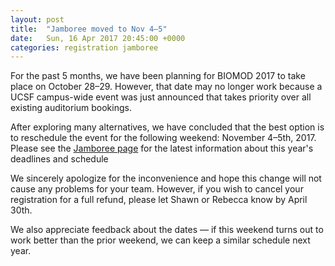 ```yaml
---
layout: post
title:  "Jamboree moved to Nov 4–5"
date:   Sun, 16 Apr 2017 20:45:00 +0000
categories: registration jamboree
---
```


For the past 5 months, we have been planning for BIOMOD 2017 to take place on October 28–29. However, that date may no longer work because a UCSF campus-wide event was just announced that takes priority over all existing auditorium bookings.

After exploring many alternatives, we have concluded that the best option is to reschedule the event for the following weekend: November 4–5th, 2017. Please see the [Jamboree page](/jamboree) for the latest information about this year's deadlines and schedule

We sincerely apologize for the inconvenience and hope this change will not cause any problems for your team. However, if you wish to cancel your registration for a full refund, please let Shawn or Rebecca know by April 30th.

We also appreciate feedback about the dates — if this weekend turns out to work better than the prior weekend, we can keep a similar schedule next year.